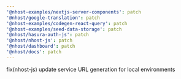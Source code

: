 ```yaml
---
'@nhost-examples/nextjs-server-components': patch
'@nhost/google-translation': patch
'@nhost-examples/codegen-react-query': patch
'@nhost-examples/seed-data-storage': patch
'@nhost/hasura-auth-js': patch
'@nhost/nhost-js': patch
'@nhost/dashboard': patch
'@nhost/docs': patch
---
```


fix(nhost-js) update service URL generation for local environments

